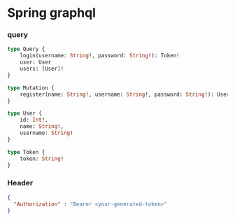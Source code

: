# Spring graphql

### query
```graphql
type Query {
    login(username: String!, password: String!): Token!
    user: User
    users: [User]!
}

type Mutation {
    register(name: String!, username: String!, password: String!): User!
}

type User {
    id: Int!,
    name: String!,
    username: String!
}

type Token {
    token: String!
}
```

### Header
```json
{
  "Authorization" : "Bearer <your-generated-token>"
}
```